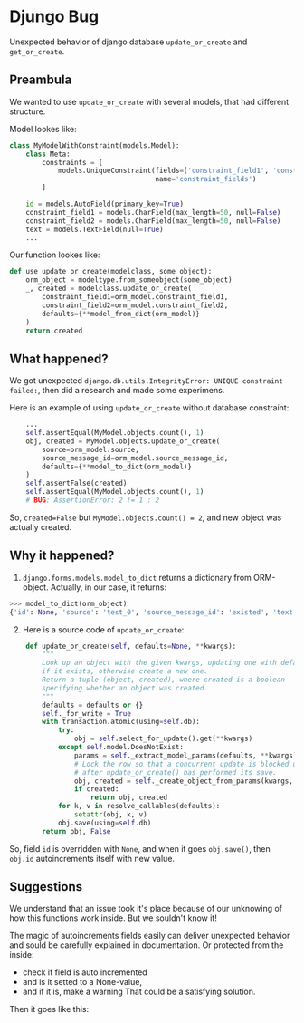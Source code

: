 # Djungo Bug

Unexpected behavior of django database `update_or_create` and `get_or_create`.

## Preambula

We wanted to use `update_or_create` with several models, that had different structure.

Model lookes like:

```python
class MyModelWithConstraint(models.Model):
    class Meta:
        constraints = [
            models.UniqueConstraint(fields=['constraint_field1', 'constraint_field2'],
                                    name='constraint_fields')
        ]

    id = models.AutoField(primary_key=True)
    constraint_field1 = models.CharField(max_length=50, null=False)
    constraint_field2 = models.CharField(max_length=50, null=False)
    text = models.TextField(null=True)
    ...
```

Our function lookes like:

```python
def use_update_or_create(modelclass, some_object):
    orm_object = modeltype.from_someobject(some_object)
    _, created = modelclass.update_or_create(
        constraint_field1=orm_model.constraint_field1,
        constraint_field2=orm_model.constraint_field2,
        defaults={**model_from_dict(orm_model)}
    )
    return created
```

## What happened?

We got unexpected `django.db.utils.IntegrityError: UNIQUE constraint failed:`, then did a research and made some experimens.

Here is an example of using `update_or_create` without database constraint:

```python
    ...
    self.assertEqual(MyModel.objects.count(), 1)
    obj, created = MyModel.objects.update_or_create(
        source=orm_model.source,
        source_message_id=orm_model.source_message_id,
        defaults={**model_to_dict(orm_model)}
    )
    self.assertFalse(created)
    self.assertEqual(MyModel.objects.count(), 1)
    # BUG: AssertionError: 2 != 1 : 2
```

So, `created=False` but `MyModel.objects.count() = 2`, and new object was actually created.

## Why it happened?

1. `django.forms.models.model_to_dict` returns a dictionary from ORM-object.
Actually, in our case, it returns:

```python
>>> model_to_dict(orm_object)
{'id': None, 'source': 'test_0', 'source_message_id': 'existed', 'text': 'once told me'}
```

2. Here is a source code of `update_or_create`:

```python
    def update_or_create(self, defaults=None, **kwargs):
        """
        Look up an object with the given kwargs, updating one with defaults
        if it exists, otherwise create a new one.
        Return a tuple (object, created), where created is a boolean
        specifying whether an object was created.
        """
        defaults = defaults or {}
        self._for_write = True
        with transaction.atomic(using=self.db):
            try:
                obj = self.select_for_update().get(**kwargs)
            except self.model.DoesNotExist:
                params = self._extract_model_params(defaults, **kwargs)
                # Lock the row so that a concurrent update is blocked until
                # after update_or_create() has performed its save.
                obj, created = self._create_object_from_params(kwargs, params, lock=True)
                if created:
                    return obj, created
            for k, v in resolve_callables(defaults):
                setattr(obj, k, v)
            obj.save(using=self.db)
        return obj, False
```

So, field `id` is overridden with `None`, and when it goes `obj.save()`, then `obj.id` autoincrements itself with new value.

## Suggestions

We understand that an issue took it's place because of our unknowing of how this functions work inside. But we souldn't know it!

The magic of autoincrements fields easily can deliver unexpected behavior and sould be carefully explained in documentation.
Or protected from the inside:
- check if field is auto incremented 
- and is it setted to a None-value, 
- and if it is, make a warning
That could be a satisfying solution.

Then it goes like this:
```python
```
